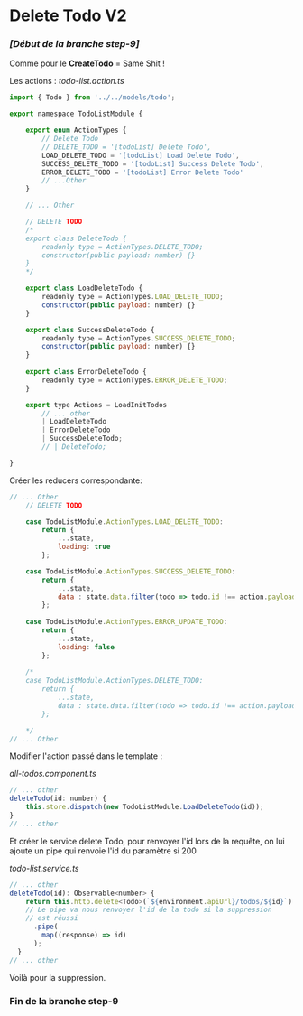 # Delete Todo V2

### *[Début de la branche step-9]*

Comme pour le **CreateTodo** = Same Shit !

Les actions :
*todo-list.action.ts*

```javascript
import { Todo } from '../../models/todo';

export namespace TodoListModule {

    export enum ActionTypes {
        // Delete Todo
        // DELETE_TODO = '[todoList] Delete Todo',
        LOAD_DELETE_TODO = '[todoList] Load Delete Todo',
        SUCCESS_DELETE_TODO = '[todoList] Success Delete Todo',
        ERROR_DELETE_TODO = '[todoList] Error Delete Todo'
        // ...Other
    }

    // ... Other

    // DELETE TODO
    /*
    export class DeleteTodo {
        readonly type = ActionTypes.DELETE_TODO;
        constructor(public payload: number) {}
    }
    */

    export class LoadDeleteTodo {
        readonly type = ActionTypes.LOAD_DELETE_TODO;
        constructor(public payload: number) {}
    }

    export class SuccessDeleteTodo {
        readonly type = ActionTypes.SUCCESS_DELETE_TODO;
        constructor(public payload: number) {}
    }
    
	export class ErrorDeleteTodo {
	    readonly type = ActionTypes.ERROR_DELETE_TODO;
	}

    export type Actions = LoadInitTodos
        // ... other
        | LoadDeleteTodo
        | ErrorDeleteTodo
        | SuccessDeleteTodo;
        // | DeleteTodo;

}

``` 
Créer les reducers correspondante: 
```javascript
// ... Other
    // DELETE TODO

    case TodoListModule.ActionTypes.LOAD_DELETE_TODO:
        return {
            ...state,
            loading: true
        };

    case TodoListModule.ActionTypes.SUCCESS_DELETE_TODO:
        return {
            ...state,
            data : state.data.filter(todo => todo.id !== action.payload)
        };
        
    case TodoListModule.ActionTypes.ERROR_UPDATE_TODO:
        return {
            ...state,
            loading: false
        };
        
    /*
    case TodoListModule.ActionTypes.DELETE_TODO:
        return {
            ...state,
            data : state.data.filter(todo => todo.id !== action.payload)
        };

    */
// ... Other
```
Modifier l'action passé dans le template :

*all-todos.component.ts*
```javascript
// ... other
deleteTodo(id: number) {
	this.store.dispatch(new TodoListModule.LoadDeleteTodo(id));
}
// ... other

```
Et créer le service delete Todo, pour renvoyer l'id lors de la requête, on lui ajoute un pipe qui renvoie l'id du paramètre si 200

*todo-list.service.ts*
```javascript
// ... other
deleteTodo(id): Observable<number> {
    return this.http.delete<Todo>(`${environment.apiUrl}/todos/${id}`)
    // Le pipe va nous renvoyer l'id de la todo si la suppression
    // est réussi
      .pipe(
        map((response) => id)
      );
  }
// ... other

```
Voilà pour la suppression.

### Fin de la branche step-9

<!--stackedit_data:
eyJoaXN0b3J5IjpbNzEyMTQzNTc0LDIyODkwODc2Nl19
-->
